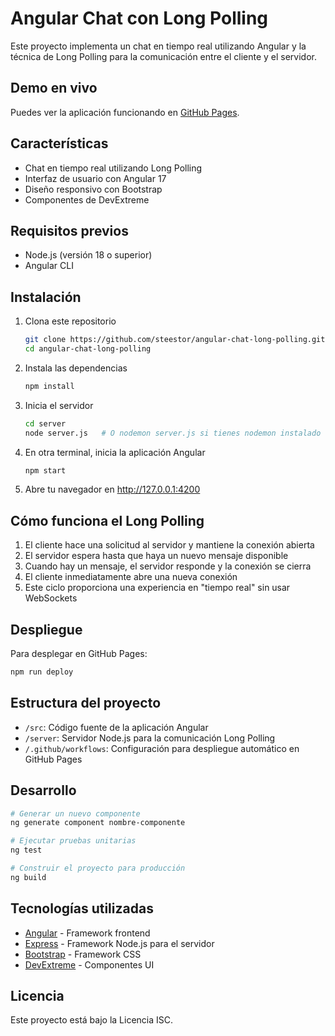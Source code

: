 # Angular Chat con Long Polling

Este proyecto implementa un chat en tiempo real utilizando Angular y la técnica de Long Polling para la comunicación entre el cliente y el servidor.

## Demo en vivo

Puedes ver la aplicación funcionando en [GitHub Pages](https://steestor.github.io/angular-chat-long-polling/).

## Características

- Chat en tiempo real utilizando Long Polling
- Interfaz de usuario con Angular 17
- Diseño responsivo con Bootstrap
- Componentes de DevExtreme

## Requisitos previos

- Node.js (versión 18 o superior)
- Angular CLI

## Instalación

1. Clona este repositorio
   ```bash
   git clone https://github.com/steestor/angular-chat-long-polling.git
   cd angular-chat-long-polling
   ```

2. Instala las dependencias
   ```bash
   npm install
   ```

3. Inicia el servidor
   ```bash
   cd server
   node server.js   # O nodemon server.js si tienes nodemon instalado
   ```

4. En otra terminal, inicia la aplicación Angular
   ```bash
   npm start
   ```

5. Abre tu navegador en http://127.0.0.1:4200

## Cómo funciona el Long Polling

1. El cliente hace una solicitud al servidor y mantiene la conexión abierta
2. El servidor espera hasta que haya un nuevo mensaje disponible
3. Cuando hay un mensaje, el servidor responde y la conexión se cierra
4. El cliente inmediatamente abre una nueva conexión
5. Este ciclo proporciona una experiencia en "tiempo real" sin usar WebSockets

## Despliegue

Para desplegar en GitHub Pages:

```bash
npm run deploy
```

## Estructura del proyecto

- `/src`: Código fuente de la aplicación Angular
- `/server`: Servidor Node.js para la comunicación Long Polling
- `/.github/workflows`: Configuración para despliegue automático en GitHub Pages

## Desarrollo

```bash
# Generar un nuevo componente
ng generate component nombre-componente

# Ejecutar pruebas unitarias
ng test

# Construir el proyecto para producción
ng build
```

## Tecnologías utilizadas

- [Angular](https://angular.io/) - Framework frontend
- [Express](https://expressjs.com/) - Framework Node.js para el servidor
- [Bootstrap](https://getbootstrap.com/) - Framework CSS
- [DevExtreme](https://js.devexpress.com/) - Componentes UI

## Licencia

Este proyecto está bajo la Licencia ISC.
